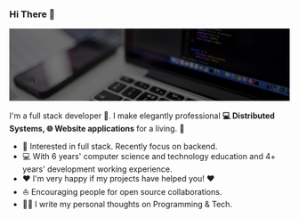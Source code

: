### Hi There 👋

![](https://github.com/mawensen/mawensen/blob/main/media/Header1.jpg)

I'm a full stack developer 🚀. I make elegantly professional **💻 Distributed Systems, 🌐 Website applications** for a living. 🌈    

* 🧐   Interested in full stack. Recently focus on backend.
* 💻   With 6 years' computer science and technology education and 4+ years' development working experience.
* ❤️   I'm very happy if my projects have helped you! ❤️
* ⛵   Encouraging people for open source collaborations.
* ✍🏻   I write my personal thoughts on Programming & Tech.
